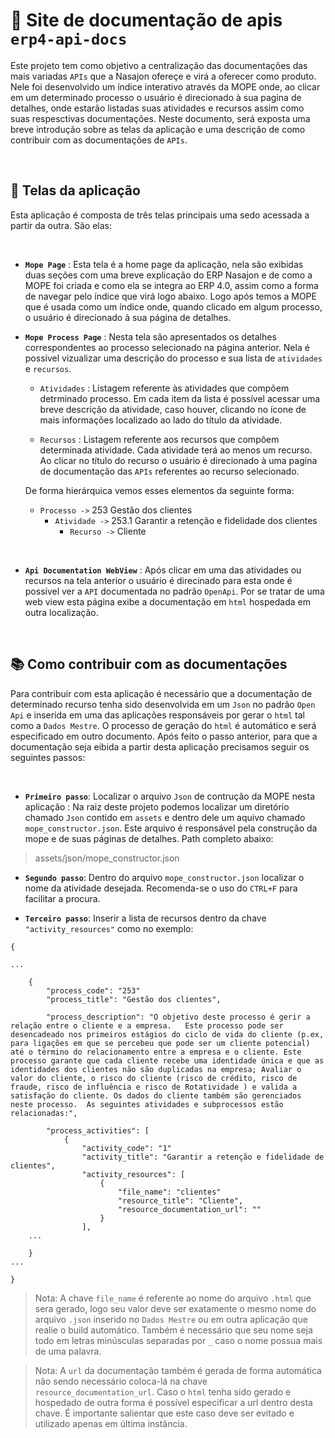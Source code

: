 # 📝 Site de documentação de apis ``erp4-api-docs``

Este projeto tem como objetivo a centralização das documentações das mais variadas ``APIs`` que a Nasajon ofereçe e virá a oferecer como produto. Nele foi desenvolvido um índice interativo através da MOPE onde, ao clicar em um determinado processo o usuário é direcionado à sua pagina de detalhes, onde estarão listadas suas atividades e recursos assim como suas respesctivas documentações. Neste documento, será exposta uma breve introdução sobre as telas da aplicação e uma descrição de como contribuir com as documentações de ``APIs``.


&nbsp;

## 📲 Telas da aplicação

Esta aplicação é composta de três telas principais uma sedo acessada a partir da outra. São elas:

&nbsp;

- <strong>``Mope Page``</strong> : Esta tela é a home page da aplicação, nela são exibidas duas seções com uma breve explicação do ERP Nasajon e de como a MOPE foi criada e como ela se integra ao ERP 4.0, assim como a forma de navegar pelo índice que virá logo abaixo. Logo após temos  a MOPE que é usada como um índice onde, quando clicado em algum processo, o usuário é direcionado à sua página de detalhes. 


- <strong>``Mope Process Page``</strong> : Nesta tela são apresentados os detalhes correspondentes ao processo selecionado na página anterior. Nela é possível vizualizar uma descrição do processo e sua lista de ``atividades`` e ``recursos``.


    - ``Atividades`` : Listagem referente às atividades que compõem detrminado processo. Em cada item da lista é possível acessar uma breve descrição da atividade, caso houver, clicando no ícone de mais informações localizado ao lado do título da atividade.

    
    - ``Recursos`` : Listagem referente aos recursos que compõem determinada atividade. Cada atividade terá ao menos um recurso. Ao clicar no título do recurso o usuário é direcionado à uma pagina de documentação das ``APIs`` referentes ao recurso selecionado. 

    De forma hierárquica vemos esses elementos da seguinte forma:
        
    - ``Processo ->`` 253 Gestão dos clientes
        - ``Atividade ->`` 253.1 Garantir a retenção e fidelidade dos clientes
            - ``Recurso ->`` Cliente

&nbsp;         

- <strong>``Api Documentation WebView``</strong> : Após clicar em uma das atividades ou recursos na tela anterior o usuário é direcinado para esta onde é possível ver a ``API`` documentada no padrão ```OpenApi```. Por se tratar de uma web view esta página exibe a documentação em ``html`` hospedada em outra localização.

&nbsp;

## 📚 Como contribuir com as documentações

Para contribuir com esta aplicação é necessário que a documentação de determinado recurso tenha sido desenvolvida em um ``Json`` no padrão ``Open Api`` e inserida em uma das aplicações responsáveis por gerar o ``html`` tal como a ``Dados Mestre``. O processo de geração do ``html`` é automático e será especificado em outro documento. Após feito o passo anterior, para que a documentação seja eibida a partir desta aplicação precisamos seguir os seguintes passos:

&nbsp;

- <strong>``Primeiro passo``</strong>: Localizar o arquivo ``Json`` de contrução da MOPE nesta aplicação : Na raiz deste projeto podemos localizar um diretório chamado ``Json`` contido em ``assets`` e dentro dele um aquivo chamado ``mope_constructor.json``. Este arquivo é responsável pela construção da mope e de suas páginas de detalhes. Path completo abaixo:

> assets/json/mope_constructor.json

- <strong>``Segundo passo``</strong>: Dentro do arquivo ``mope_constructor.json`` localizar o nome da atividade desejada. Recomenda-se o uso do ``CTRL+F`` para facilitar a procura.

- <strong>``Terceiro passo``</strong>: Inserir a lista de recursos dentro da chave ``"activity_resources"`` como no exemplo: 

```
{

...

    {
        "process_code": "253"
        "process_title": "Gestão dos clientes",
     
        "process_description": "O objetivo deste processo é gerir a relação entre o cliente e a empresa.   Este processo pode ser desencadeado nos primeiros estágios do ciclo de vida do cliente (p.ex, para ligações em que se percebeu que pode ser um cliente potencial) até o término do relacionamento entre a empresa e o cliente. Este processo garante que cada cliente recebe uma identidade única e que as identidades dos clientes não são duplicadas na empresa; Avaliar o valor do cliente, o risco do cliente (risco de crédito, risco de fraude, risco de influência e risco de Rotatividade ) e valida a satisfação do cliente. Os dados do cliente também são gerenciados neste processo.  As seguintes atividades e subprocessos estão relacionadas:",
                     
        "process_activities": [
            {
                "activity_code": "1"
                "activity_title": "Garantir a retenção e fidelidade de clientes",
                "activity_resources": [
                    {   
                        "file_name": "clientes"
                        "resource_title": "Cliente",
                        "resource_documentation_url": ""
                    }
                ],
    ...
    
    }
...

}
```
>Nota: A chave ``file_name`` é referente ao nome do arquivo ``.html`` que sera gerado, logo seu valor deve ser exatamente o mesmo nome do arquivo ``.json`` inserido no ``Dados Mestre`` ou em outra aplicação que realie o build automático. Também é necessário que seu nome seja todo em letras minúsculas separadas por ``_`` caso o nome possua mais de uma palavra.

>Nota: A ``url`` da documentação também é gerada de forma automática não sendo necessário coloca-lá na chave ``resource_documentation_url``. Caso o ``html`` tenha sido gerado e hospedado de outra forma é possível especificar a url dentro desta chave. É importante salientar que este caso deve ser evitado e utilizado apenas em última instância.
